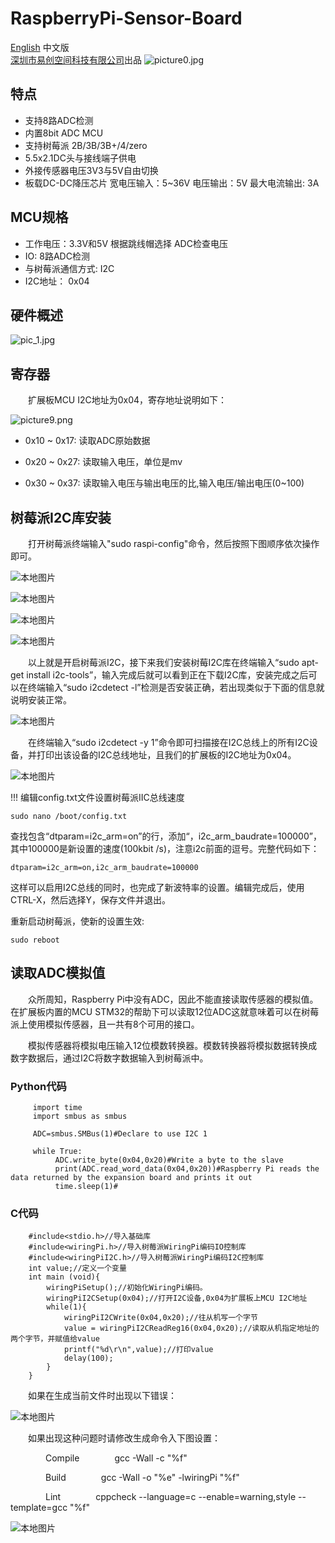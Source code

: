 # RaspberryPi-Sensor-Board
[English](README.md) 中文版   
 [深圳市易创空间科技有限公司](http://www.emakefun.com)出品
![picture0.jpg](./picture/picture0.jpg)


## 特点

- 支持8路ADC检测
- 内置8bit ADC MCU
- 支持树莓派 2B/3B/3B+/4/zero
- 5.5x2.1DC头与接线端子供电
- 外接传感器电压3V3与5V自由切换
- 板载DC-DC降压芯片    宽电压输入：5~36V     电压输出：5V     最大电流输出: 3A

## MCU规格
- 工作电压：3.3V和5V 根据跳线帽选择 ADC检查电压
- IO: 8路ADC检测
- 与树莓派通信方式: I2C
- I2C地址： 0x04

## 硬件概述
![pic_1.jpg](./picture/pic_1.jpg)

## 寄存器

&ensp;&ensp;&ensp;&ensp;扩展板MCU I2C地址为0x04，寄存地址说明如下：

![picture9.png](./picture/picture9.png)

  - 0x10 ~ 0x17: 读取ADC原始数据

  - 0x20 ~ 0x27: 读取输入电压，单位是mv

  - 0x30 ~ 0x37: 读取输入电压与输出电压的比,输入电压/输出电压(0~100)

##    树莓派I2C库安装

&ensp;&ensp;&ensp;&ensp;打开树莓派终端输入"sudo raspi-config"命令，然后按照下图顺序依次操作即可。

![本地图片](./picture/picture1.png)

![本地图片](./picture/picture2.png)

![本地图片](./picture/picture3.png)

![本地图片](./picture/picture4.png)

&ensp;&ensp;&ensp;&ensp;以上就是开启树莓派I2C，接下来我们安装树莓I2C库在终端输入“sudo apt-get install i2c-tools”，输入完成后就可以看到正在下载I2C库，安装完成之后可以在终端输入“sudo i2cdetect -l”检测是否安装正确，若出现类似于下面的信息就说明安装正常。

![本地图片](./picture/picture5.png)

&ensp;&ensp;&ensp;&ensp;在终端输入“sudo i2cdetect -y 1”命令即可扫描接在I2C总线上的所有I2C设备，并打印出该设备的I2C总线地址，且我们的扩展板的I2C地址为0x04。

![本地图片](./picture/picture6.png)

!!! 编辑config.txt文件设置树莓派IIC总线速度

    sudo nano /boot/config.txt

查找包含“dtparam=i2c_arm=on”的行，添加“，i2c_arm_baudrate=100000”，其中100000是新设置的速度(100kbit /s)，注意i2c前面的逗号。完整代码如下：

    dtparam=i2c_arm=on,i2c_arm_baudrate=100000

这样可以启用I2C总线的同时，也完成了新波特率的设置。编辑完成后，使用CTRL-X，然后选择Y，保存文件并退出。

重新启动树莓派，使新的设置生效:

    sudo reboot

## 读取ADC模拟值

&ensp;&ensp;&ensp;&ensp;众所周知，Raspberry Pi中没有ADC，因此不能直接读取传感器的模拟值。在扩展板内置的MCU STM32的帮助下可以读取12位ADC这就意味着可以在树莓派上使用模拟传感器，且一共有8个可用的接口。

&ensp;&ensp;&ensp;&ensp;模拟传感器将模拟电压输入12位模数转换器。模数转换器将模拟数据转换成数字数据后，通过I2C将数字数据输入到树莓派中。


### Python代码

```
     import time
     import smbus as smbus
    
     ADC=smbus.SMBus(1)#Declare to use I2C 1
    
     while True:
          ADC.write_byte(0x04,0x20)#Write a byte to the slave
          print(ADC.read_word_data(0x04,0x20))#Raspberry Pi reads the data returned by the expansion board and prints it out
          time.sleep(1)#
```

### C代码

```
    #include<stdio.h>//导入基础库
    #include<wiringPi.h>//导入树莓派WiringPi编码IO控制库
    #include<wiringPiI2C.h>//导入树莓派WiringPi编码I2C控制库
    int value;//定义一个变量
    int main (void){
        wiringPiSetup();//初始化WiringPi编码。
        wiringPiI2CSetup(0x04);//打开I2C设备,0x04为扩展板上MCU I2C地址
        while(1){
            wiringPiI2CWrite(0x04,0x20);//往从机写一个字节
            value = wiringPiI2CReadReg16(0x04,0x20);//读取从机指定地址的两个字节，并赋值给value
            printf("%d\r\n",value);//打印value
            delay(100);
        }
    }
```

&ensp;&ensp;&ensp;&ensp;如果在生成当前文件时出现以下错误：

![本地图片](./picture/picture7.png)


&ensp;&ensp;&ensp;&ensp;如果出现这种问题时请修改生成命令入下图设置：

&ensp;&ensp;&ensp;&ensp;&ensp;&ensp;&ensp;&ensp;Compile&ensp;&ensp;&ensp;&ensp;&ensp;&ensp;&ensp;&ensp;gcc -Wall -c "%f"

&ensp;&ensp;&ensp;&ensp;&ensp;&ensp;&ensp;&ensp;Build&ensp;&ensp;&ensp;&ensp;&ensp;&ensp;&ensp;&ensp;gcc -Wall -o "%e" -lwiringPi "%f"

&ensp;&ensp;&ensp;&ensp;&ensp;&ensp;&ensp;&ensp;Lint&ensp;&ensp;&ensp;&ensp;&ensp;&ensp;&ensp;&ensp;cppcheck --language=c --enable=warning,style --template=gcc "%f"

![本地图片](./picture/picture8.png)
